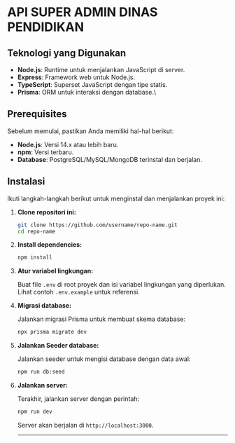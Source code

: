 # API SUPER ADMIN DINAS PENDIDIKAN

## Teknologi yang Digunakan

- **Node.js**: Runtime untuk menjalankan JavaScript di server.
- **Express**: Framework web untuk Node.js.
- **TypeScript**: Superset JavaScript dengan tipe statis.
- **Prisma**: ORM untuk interaksi dengan database.\

## Prerequisites

Sebelum memulai, pastikan Anda memiliki hal-hal berikut:

- **Node.js**: Versi 14.x atau lebih baru.
- **npm**: Versi terbaru.
- **Database**: PostgreSQL/MySQL/MongoDB terinstal dan berjalan.

## Instalasi

Ikuti langkah-langkah berikut untuk menginstal dan menjalankan proyek ini:

1. **Clone repositori ini:**

   ```bash
   git clone https://github.com/username/repo-name.git
   cd repo-name
    ```
2. **Install dependencies:**

   ```bash
   npm install
   ```
3. **Atur variabel lingkungan:**

   Buat file `.env` di root proyek dan isi variabel lingkungan yang diperlukan. Lihat contoh `.env.example` untuk referensi.

4. **Migrasi database:**

   Jalankan migrasi Prisma untuk membuat skema database:

   ```bash
   npx prisma migrate dev
   ```
5. **Jalankan Seeder database:**

   Jalankan seeder untuk mengisi database dengan data awal:

   ```bash
   npm run db:seed
   ```
6. **Jalankan server:**

   Terakhir, jalankan server dengan perintah:

   ```bash
   npm run dev
   ```
   Server akan berjalan di `http://localhost:3000`.

   ---
